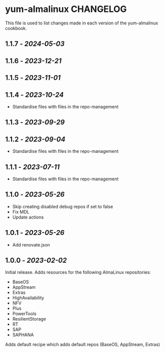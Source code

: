 # yum-almalinux CHANGELOG

This file is used to list changes made in each version of the yum-almalinux cookbook.

## 1.1.7 - *2024-05-03*

## 1.1.6 - *2023-12-21*

## 1.1.5 - *2023-11-01*

## 1.1.4 - *2023-10-24*

- Standardise files with files in the repo-management

## 1.1.3 - *2023-09-29*

## 1.1.2 - *2023-09-04*

- Standardise files with files in the repo-management

## 1.1.1 - *2023-07-11*

- Standardise files with files in the repo-management

## 1.1.0 - *2023-05-26*

- Skip creating disabled debug repos if set to false
- Fix MDL
- Update actions

## 1.0.1 - *2023-05-26*

- Add renovate.json

## 1.0.0 - *2023-02-02*

Initial release. Adds resources for the following AlmaLinux repositories:

- BaseOS
- AppStream
- Extras
- HighAvailability
- NFV
- Plus
- PowerTools
- ResilientStorage
- RT
- SAP
- SAPHANA

Adds default recipe which adds default repos (BaseOS, AppStream, Extras)
